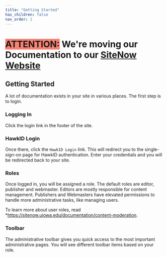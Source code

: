 ```yaml
---
title: "Getting Started"
has_children: false
nav_order: 1
---
```

# <span style=background-color:salmon>ATTENTION:</span> We're moving our Documentation to our [SiteNow Website](http://sitenow.uiowa.edu/documentation)

## Getting Started

A lot of documentation exists in your site in various places. The first step is
to login.

### Logging In

Click the login link in the footer of the site.

### HawkID Login

Once there, click the `HawkID Login` link. This will redirect you to the single-
sign-on page for HawkID authentication. Enter your credentials and you will be
redirected back to your site.

### Roles

Once logged in, you will be assigned a role. The default roles are editor, publisher and
webmaster. Editors are mostly responsible for content management. Publishers and Webmasters have elevated permissions to handle more administrative tasks, like managing
users.

To learn more about user roles, read *https://sitenow.uiowa.edu/documentation/content-moderation.

### Toolbar

The administrative toolbar gives you quick access to the most important
administrative pages. You will see different toolbar items based on your role.
